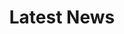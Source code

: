 ---
title: Latest News
news:
    - title: Lorem Ipsum Dolor 1
      author: Lorem
      description: It is a long established fact that a reader will be distracted by the readable content of a page when looking at its layout.
      link: https://www.lipsum.com/
      type: News
      topics: Announcement, News
    # - title: Lorem Ipsum Dolor 2
    #   author: Lorem
    #   description: It is a long established fact that a reader will be distracted by the readable content of a page when looking at its layout.
    #   link: https://www.lipsum.com/
    #   type: News
    #   topics: Announcement, News
    # - title: Lorem Ipsum Dolor 3
    #   author: Lorem
    #   description: It is a long established fact that a reader will be distracted by the readable content of a page when looking at its layout.
    #   link: https://www.lipsum.com/
    #   type: News
    #   topics: Announcement, News
---